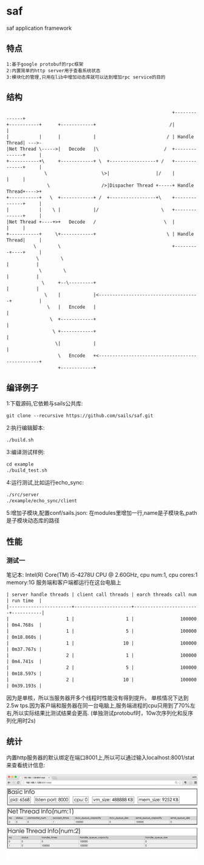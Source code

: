saf
===

saf application framework

## 特点 ##

    1:基于google protobuf的rpc框架
    2:内置简单的http server用于查看系统状态
    3:模块化的管理,只用在lib中增加动态库就可以达到增加rpc service的目的



## 结构 ##

                                                                 +--------------+
    +-----------+      +------------+                           /|              |
    |           |      |            |                          / | Handle Thread| --->-
    |Net Thread \----->|   Decode   |\                        /  +--------------+     |
    +-----------+\     +------------+ \  +-----------------+ /   +--------------+     |
                  \                    \>|                 |/    |              |     |
                   \                   />|Dispacher Thread +-----+ Handle Thread+---->+
    +-----------+   \  +------------+ /  +-----------------+\    +--------------+     |
    |           |    \ |            |/                       \   +--------------+     |
    |Net Thread +----+>+   Decode   /                         \  |              |     |
    +-----------+     \+------------+                          \ | Handle Thread|     |
              \        \                                         +---------+----+     |
               \        \                                                  |          |
                \        \                                                 |          |
                 \     +--\---------+                                      |          |
                  \    |            |<-------------------------------------+          |
                   \   |   Encode   |                                                 |
                    \  +------------+                                                 |
                     \ +------------+                                                 |
                      \|            |                                                 |
                       \   Encode   +<------------------------------------------------+
                       +------------+



## 编译例子 ##

1:下载源码,它依赖与sails公共库:

    git clone --recursive https://github.com/sails/saf.git
2:执行编辑脚本:

    ./build.sh
3:编译测试样例:

    cd example
    ./build_test.sh
4:运行测试,比如运行echo_sync:

    ./src/server
    ./example/echo_sync/client

5:增加子模块,配置conf/sails.json:
在modules里增加一行,name是子模块名,path是子模块动态库的路径


## 性能 ##

### 测试一 ###

笔记本:
Intel(R) Core(TM) i5-4278U CPU @ 2.60GHz, cpu num:1, cpu cores:1
memory:1G
服务端和客户端都运行在这台电脑上


    | server handle threads | client call threads | earch threads call num | run time  |
    |-----------------------+---------------------+------------------------+-----------|
    |                     1 |                   1 |                 100000 | 0m4.768s  |
    |                     1 |                   5 |                 100000 | 0m18.860s |
    |                     1 |                  10 |                 100000 | 0m37.767s |
    |                     2 |                   1 |                 100000 | 0m4.741s  |
    |                     2 |                   5 |                 100000 | 0m18.597s |
    |                     2 |                  10 |                 100000 | 0m39.193s |

因为是单核，所以当服务器开多个线程时性能没有得到提升。
单核情况下达到2.5w tps.因为客户端和服务器在同一台电脑上,服务端进程的cpu只用到了70%左右,所以实际结果比测试结果会更高.
(单独测试protobuf时，10w次序列化和反序列化用时2s)

## 统计 ##
内置http服务器的默认绑定在端口8001上,所以可以通过输入localhost:8001/stat来查看统计信息:

![stat](./static/Screenshot/stat.png)
